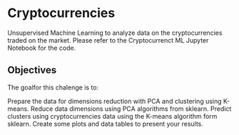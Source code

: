 # Cryptocurrencies
Unsupervised Machine Learning to analyze data on the cryptocurrencies traded on the market.
Please refer to the Cryptocurrenct ML Jupyter Notebook for the code.

## Objectives
The goalfor this chalenge is to:

Prepare the data for dimensions reduction with PCA and clustering using K-means.
Reduce data dimensions using PCA algorithms from sklearn.
Predict clusters using cryptocurrencies data using the K-means algorithm form sklearn.
Create some plots and data tables to present your results.
